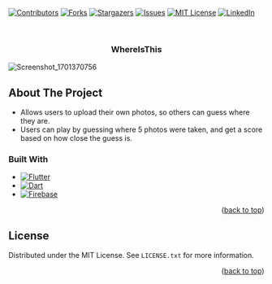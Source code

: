 <a name="readme-top"></a>

[![Contributors](https://img.shields.io/github/contributors/AustinNorquist/WhereIsThis.svg)](https://github.com/AustinNorquist/WhereIsThis/graphs/contributors)
[![Forks](https://img.shields.io/github/forks/AustinNorquist/WhereIsThis.svg)](https://github.com/AustinNorquist/WhereIsThis/network/members)
[![Stargazers](https://img.shields.io/github/stars/AustinNorquist/WhereIsThis.svg)](https://github.com/AustinNorquist/WhereIsThis/stargazers)
[![Issues](https://img.shields.io/github/issues/AustinNorquist/WhereIsThis.svg)](https://github.com/AustinNorquist/WhereIsThis/issues)
[![MIT License](https://img.shields.io/github/license/AustinNorquist/WhereIsThis.svg)](https://opensource.org/licenses/MIT)
[![LinkedIn](https://img.shields.io/badge/austin-norquist.svg)](https://www.linkedin.com/in/austin-norquist/)



<!-- PROJECT LOGO -->
<br />
<div align="center">
  <h3 align="center">WhereIsThis</h3>
</div>

![Screenshot_1701370756](https://github.com/AustinNorquist/WhereIsThis/assets/89611484/a3e22bc2-3bf9-4391-a315-5c0410c42be6)

<!-- ABOUT THE PROJECT -->
## About The Project

* Allows users to upload their own photos, so others can guess where they are.
* Users can play by guessing where 5 photos were taken, and get a score based on how close the guess is.

### Built With

* [![Flutter](https://img.shields.io/badge/Flutter-2.8.0-blue)](https://flutter.dev/)
* [![Dart](https://img.shields.io/badge/Dart-2.15.0-blue)](https://dart.dev/)
* [![Firebase](https://img.shields.io/badge/Firebase-9.0.0-orange)](https://firebase.google.com/)

<p align="right">(<a href="#readme-top">back to top</a>)</p>

<!-- LICENSE -->
## License

Distributed under the MIT License. See `LICENSE.txt` for more information.

<p align="right">(<a href="#readme-top">back to top</a>)</p>
